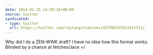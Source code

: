 ```yaml
---
date: 2014-01-25 14:59:18+00:00
source: twitter
syndicated:
- type: twitter
  url: https://twitter.com/roytang/statuses/427093325523341312/
---
```


Why did I do a ZEN-WWK draft? I have no idea how this format works. Blinded by a chance at fetches/Jace =/